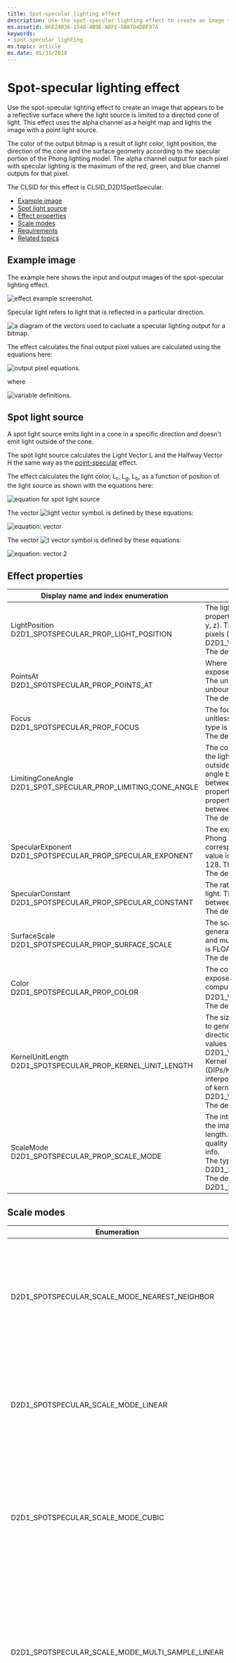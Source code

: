 ```yaml
---
title: Spot-specular lighting effect
description: Use the spot-specular lighting effect to create an image that appears to be a reflective surface where the light source is limited to a directed cone of light.
ms.assetid: B6E24036-1548-4B9E-A8FE-8B87D4DBF97A
keywords:
- spot specular lighting
ms.topic: article
ms.date: 05/31/2018
---
```


# Spot-specular lighting effect

Use the spot-specular lighting effect to create an image that appears to be a reflective surface where the light source is limited to a directed cone of light. This effect uses the alpha channel as a height map and lights the image with a point light source.

The color of the output bitmap is a result of light color, light position, the direction of the cone and the surface geometry according to the specular portion of the Phong lighting model. The alpha channel output for each pixel with specular lighting is the maximum of the red, green, and blue channel outputs for that pixel.

The CLSID for this effect is CLSID\_D2D1SpotSpecular.

-   [Example image](#example-image)
-   [Spot light source](#spot-light-source)
-   [Effect properties](#effect-properties)
-   [Scale modes](#scale-modes)
-   [Requirements](#requirements)
-   [Related topics](#related-topics)

## Example image

The example here shows the input and output images of the spot-specular lighting effect.

![effect example screenshot.](images/spot-spec-example.png)

Specular light refers to light that is reflected in a particular direction.

![a diagram of the vectors used to cacluate a specular lighting output for a bitmap.](images/point-spec-reflected1.png)

The effect calculates the final output pixel values are calculated using the equations here:

![output pixel equations.](images/spot-formula1.png)

where

![variable definitions.](images/spot-formula2.png)

## Spot light source

A spot light source emits light in a cone in a specific direction and doesn't emit light outside of the cone.

The spot light source calculates the Light Vector L and the Halfway Vector H the same way as the [point-specular](point-specular.md) effect.

The effect calculates the light color, L<sub>r</sub>, L<sub>g</sub>, L<sub>b</sub>, as a function of position of the light source as shown with the equations here:

![equation for spot light source](images/spot-formula3.png)

The vector ![light vector symbol.](images/spot-mathchar-l.png) is defined by these equations:

![equation: vector](images/spot-formula4.png)

The vector ![t vector symbol](images/spot-mathchar-t.png) is defined by these equations:

![equation: vector 2](images/spot-formula5.png)

## Effect properties



| Display name and index enumeration                                                        | Description                                                                                                                                                                                                                                                                                                                                                                                                                                                                           |
|-------------------------------------------------------------------------------------------|---------------------------------------------------------------------------------------------------------------------------------------------------------------------------------------------------------------------------------------------------------------------------------------------------------------------------------------------------------------------------------------------------------------------------------------------------------------------------------------|
| LightPosition<br/> D2D1\_SPOTSPECULAR\_PROP\_LIGHT\_POSITION<br/>             | The light position of the point light source. The property is a D2D1\_VECTOR\_3F defined as (x, y, z). The units are in device-independent pixels (DIPs) and are unbounded. The type is D2D1\_VECTOR\_3F.<br/> The default value is {0.0f, 0.0f, 0.0f}.<br/>                                                                                                                                                                                                              |
| PointsAt<br/> D2D1\_SPOTSPECULAR\_PROP\_POINTS\_AT<br/>                       | Where the spot light is focused. The property is exposed as a D2D1\_VECTOR\_3F with   (x, y, z). The units are in DIPs and the values are unbounded. The type is D2D1\_VECTOR\_3F.<br/> The default value is {0.0f, 0.0f, 0.0f}.<br/>                                                                                                                                                                                                                                     |
| Focus<br/> D2D1\_SPOTSPECULAR\_PROP\_FOCUS<br/>                               | The focus of the spot light. This property is unitless and is defined between 0 and 200. The type is FLOAT.<br/> The default value is 1.0f.<br/>                                                                                                                                                                                                                                                                                                                          |
| LimitingConeAngle<br/> D2D1\_SPOT\_SPECULAR\_PROP\_LIMITING\_CONE\_ANGLE<br/> | The cone angle that restricts the region where the light is projected. No light is projected outside the cone. The limiting cone angle is the angle between the spot light axis (the axis between the *LightPosition* and *PointsAt* properties) and the spot light cone. This property is defined in degrees and must be between 0 to 90 degrees. The type is FLOAT.<br/> The default value is 90.0f.<br/>                                                               |
| SpecularExponent<br/> D2D1\_SPOTSPECULAR\_PROP\_SPECULAR\_EXPONENT<br/>       | The exponent for the specular term in the Phong lighting equation. A larger value corresponds to a more reflective surface. This value is unitless and must be between 1.0 and 128. The type is FLOAT.<br/> The default value is 1.0f.<br/>                                                                                                                                                                                                                               |
| SpecularConstant<br/> D2D1\_SPOTSPECULAR\_PROP\_SPECULAR\_CONSTANT<br/>       | The ratio of specular reflection to the incoming light. The value is unitless and must be between 0 and 10,000. The type is FLOAT.<br/> The default value is 1.0f.<br/>                                                                                                                                                                                                                                                                                                   |
| SurfaceScale<br/> D2D1\_SPOTSPECULAR\_PROP\_SURFACE\_SCALE<br/>               | The scale factor in the Z direction for generating a height map. The value is unitless and must be between 0 and 10,000. The type is FLOAT.<br/> The default value is 1.0f.<br/>                                                                                                                                                                                                                                                                                          |
| Color<br/> D2D1\_SPOTSPECULAR\_PROP\_COLOR<br/>                               | The color of the incoming light. This property is exposed as a Vector 3   (R, G, B) and used to compute L<sub>R</sub>, L<sub>G</sub>, L<sub>B</sub>. The type is D2D1\_VECTOR\_3F.<br/> The default value is {1.0f, 1.0f, 1.0f}.<br/>                                                                                                                                                                                                                                     |
| KernelUnitLength<br/> D2D1\_SPOTSPECULAR\_PROP\_KERNEL\_UNIT\_LENGTH<br/>     | The size of an element in the Sobel kernel used to generate the surface normal in the X and Y direction. This property maps to the dx and dy values in the Sobel gradient. This property is a D2D1\_VECTOR\_2F (Kernel Unit Length X, Kernel Unit Length Y) and is defined in (DIPs/Kernel Unit). The effect uses bilinear interpolation to scale the bitmap to match size of kernel elements. The type is D2D1\_VECTOR\_2F.<br/> The default value is {1.0f, 1.0f}.<br/> |
| ScaleMode<br/> D2D1\_SPOTSPECULAR\_PROP\_SCALE\_MODE<br/>                     | The interpolation mode the effect uses to scale the image to the corresponding kernel unit length. There are six scale modes that range in quality and speed. See [Scale modes](#scale-modes) for more info. <br/> The type is D2D1\_SPOTSPECULAR\_SCALE\_MODE.<br/> The default value is D2D1\_SPOTSPECULAR\_SCALE\_MODE\_LINEAR.<br/>                                                                                                                             |



 

## Scale modes



| Enumeration                                            | Description                                                                                                                                                                                          |
|--------------------------------------------------------|------------------------------------------------------------------------------------------------------------------------------------------------------------------------------------------------------|
| D2D1\_SPOTSPECULAR\_SCALE\_MODE\_NEAREST\_NEIGHBOR     | Samples the nearest single point and uses that. This mode uses less processing time, but outputs the lowest quality image.                                                                           |
| D2D1\_SPOTSPECULAR\_SCALE\_MODE\_LINEAR                | Uses a four point sample and linear interpolation. This mode outputs a higher quality image than nearest neighbor.                                                                                   |
| D2D1\_SPOTSPECULAR\_SCALE\_MODE\_CUBIC                 | Uses a 16 sample cubic kernel for interpolation. This mode uses the most processing time, but outputs a higher quality image.                                                                        |
| D2D1\_SPOTSPECULAR\_SCALE\_MODE\_MULTI\_SAMPLE\_LINEAR | Uses 4 linear samples within a single pixel for good edge anti-aliasing. This mode is good for scaling down by small amounts on images with few pixels.                                              |
| D2D1\_SPOTSPECULAR\_SCALE\_MODE\_ANISOTROPIC           | Uses anisotropic filtering to sample a pattern according to the transformed shape of the bitmap.                                                                                                     |
| D2D1\_SPOTSPECULAR\_SCALE\_MODE\_HIGH\_QUALITY\_CUBIC  | Uses a variable size high quality cubic kernel to perform a pre-downscale the image if downscaling is involved in the transform matrix. Then uses the cubic interpolation mode for the final output. |



 

> [!Note]  
> If you don't select a mode, the effect defaults to D2D1\_SPOTSPECULAR\_SCALE\_MODE\_LINEAR.

## Requirements



|                          |                                                                                    |
|--------------------------|------------------------------------------------------------------------------------|
| Minimum supported client | Windows 8 and Platform Update for Windows 7 \[desktop apps \| Windows Store apps\] |
| Minimum supported server | Windows 8 and Platform Update for Windows 7 \[desktop apps \| Windows Store apps\] |
| Header                   | d2d1effects.h                                                                      |
| Library                  | d2d1.lib, dxguid.lib                                                               |



 

## Related topics

<dl> <dt>

[**ID2D1Effect**](https://msdn.microsoft.com/library/Hh404566(v=VS.85).aspx)
</dt> </dl>

 

 





